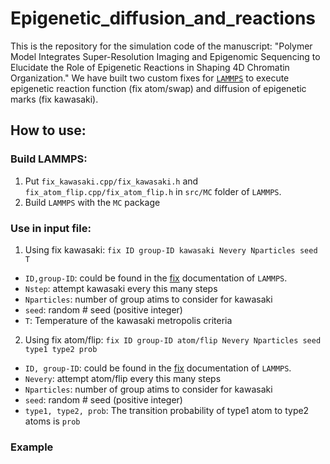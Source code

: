 # Epigenetic_diffusion_and_reactions

This is the repository for the simulation code of the manuscript: "Polymer Model Integrates Super-Resolution Imaging and Epigenomic Sequencing to Elucidate the Role of Epigenetic Reactions in Shaping 4D Chromatin Organization." We have built two custom fixes for [`LAMMPS`](https://www.lammps.org/) to execute epigenetic reaction function (fix atom/swap) and diffusion of epigenetic marks (fix kawasaki). 

## How to use:

### Build LAMMPS:

1. Put `fix_kawasaki.cpp/fix_kawasaki.h` and `fix_atom_flip.cpp/fix_atom_flip.h` in `src/MC` folder of `LAMMPS`.
2. Build `LAMMPS` with the `MC` package

### Use in input file:

1. Using fix kawasaki:
`fix ID group-ID kawasaki Nevery Nparticles seed T`

* `ID,group-ID`: could be found in the [fix](https://docs.lammps.org/fix.html) documentation of `LAMMPS`.
* `Nstep`: attempt kawasaki every this many steps
* `Nparticles`: number of group atims to consider for kawasaki
* `seed`: random # seed (positive integer)
* `T`: Temperature of the kawasaki metropolis criteria

2. Using fix atom/flip:
`fix ID group-ID atom/flip Nevery Nparticles seed type1 type2 prob`

* `ID, group-ID`: could be found in the [fix](https://docs.lammps.org/fix.html) documentation of `LAMMPS`.
* `Nevery`: attempt atom/flip every this many steps
* `Nparticles`: number of group atims to consider for kawasaki
* `seed`: random # seed (positive integer)
* `type1, type2, prob`: The transition probability of type1 atom to type2 atoms is `prob`

### Example

